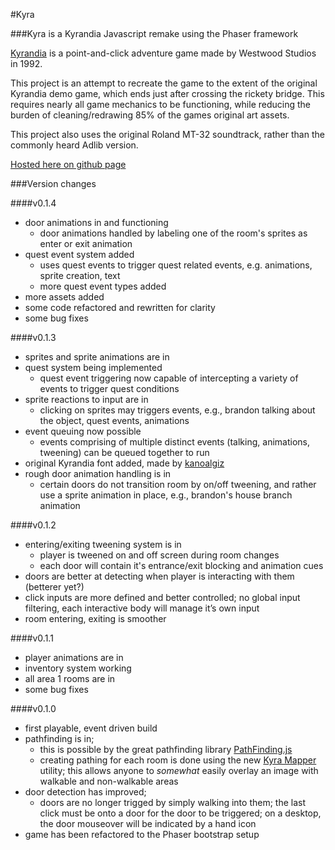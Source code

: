 #Kyra

###Kyra is a Kyrandia Javascript remake using the Phaser framework

[Kyrandia](http://en.wikipedia.org/wiki/The_Legend_of_Kyrandia) is a point-and-click adventure game made by Westwood Studios in 1992.

This project is an attempt to recreate the game to the extent of the original Kyrandia demo game, which ends just after crossing the rickety bridge. This requires nearly all game mechanics to be functioning, while reducing the burden of cleaning/redrawing 85% of the games original art assets.

This project also uses the original Roland MT-32 soundtrack, rather than the commonly heard Adlib version.

[Hosted here on github page](http://jonoco.github.io/Kyra/)

###Version changes

####v0.1.4
-	door animations in and functioning
	- door animations handled by labeling one of the room's sprites as enter or exit animation
- quest event system added
	- uses quest events to trigger quest related events, e.g. animations, sprite creation, text
	- more quest event types added
- more assets added
- some code refactored and rewritten for clarity
- some bug fixes

####v0.1.3
- sprites and sprite animations are in
- quest system being implemented
	- quest event triggering now capable of intercepting a variety of events to trigger quest conditions
- sprite reactions to input are in
	- clicking on sprites may triggers events, e.g., brandon talking about the object, quest events, animations
- event queuing now possible
	- events comprising of multiple distinct events (talking, animations, tweening) can be queued together to run
- original Kyrandia font added, made by [kanoalgiz](http://fontstruct.com/fontstructors/1099009/kanoalgiz)
- rough door animation handling is in
	- certain doors do not transition room by on/off tweening, and rather use a sprite animation in place, e.g., brandon's house branch animation

####v0.1.2
- entering/exiting tweening system is in 
	- player is tweened on and off screen during room changes
	- each door will contain it's entrance/exit blocking and animation cues
- doors are better at detecting when player is interacting with them (betterer yet?)
- click inputs are more defined and better controlled; no global input filtering, each interactive body will manage it’s own input
-	room entering, exiting is smoother

####v0.1.1
- player animations are in
- inventory system working
- all area 1 rooms are in
- some bug fixes

####v0.1.0
-	first playable, event driven build
- pathfinding is in; 
	- this is possible by the great pathfinding library [PathFinding.js](https://github.com/qiao/PathFinding.js)
	- creating pathing for each room is done using the new [Kyra Mapper](https://github.com/jonoco/Kyra-Mapper) utility; this allows anyone to *somewhat* easily overlay an image with walkable and non-walkable areas
- door detection has improved; 
	- doors are no longer trigged by simply walking into them; the last click must be onto a door for the door to be triggered; on a desktop, the door mouseover will be indicated by a hand icon
- game has been refactored to the Phaser bootstrap setup